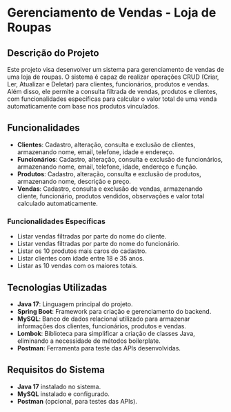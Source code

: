 # Gerenciamento de Vendas - Loja de Roupas

## Descrição do Projeto

Este projeto visa desenvolver um sistema para gerenciamento de vendas de uma loja de roupas. O sistema é capaz de realizar operações CRUD (Criar, Ler, Atualizar e Deletar) para clientes, funcionários, produtos e vendas. Além disso, ele permite a consulta filtrada de vendas, produtos e clientes, com funcionalidades específicas para calcular o valor total de uma venda automaticamente com base nos produtos vinculados.

## Funcionalidades

- **Clientes**: Cadastro, alteração, consulta e exclusão de clientes, armazenando nome, email, telefone, idade e endereço.
- **Funcionários**: Cadastro, alteração, consulta e exclusão de funcionários, armazenando nome, email, telefone, idade, endereço e função.
- **Produtos**: Cadastro, alteração, consulta e exclusão de produtos, armazenando nome, descrição e preço.
- **Vendas**: Cadastro, consulta e exclusão de vendas, armazenando cliente, funcionário, produtos vendidos, observações e valor total calculado automaticamente.

### Funcionalidades Específicas

- Listar vendas filtradas por parte do nome do cliente.
- Listar vendas filtradas por parte do nome do funcionário.
- Listar os 10 produtos mais caros do cadastro.
- Listar clientes com idade entre 18 e 35 anos.
- Listar as 10 vendas com os maiores totais.

## Tecnologias Utilizadas

- **Java 17**: Linguagem principal do projeto.
- **Spring Boot**: Framework para criação e gerenciamento do backend.
- **MySQL**: Banco de dados relacional utilizado para armazenar informações dos clientes, funcionários, produtos e vendas.
- **Lombok**: Biblioteca para simplificar a criação de classes Java, eliminando a necessidade de métodos boilerplate.
- **Postman**: Ferramenta para teste das APIs desenvolvidas.

## Requisitos do Sistema

- **Java 17** instalado no sistema.
- **MySQL** instalado e configurado.
- **Postman** (opcional, para testes das APIs).
